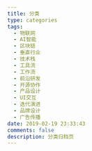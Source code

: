 ```yaml
---
title: 分类
type: categories
tags:
  - 物联网
  - AI智能
  - 区块链
  - 垂直行业
  - 技术栈
  - 工具流
  - 工作流
  - 前沿研发
  - 开源协作
  - 产品设计
  - UI交互
  - 迭代演进
  - 品牌设计
  - 广告传播
date: 2019-02-19 23:33:43
comments: false
description: 分类归档页
---
```

